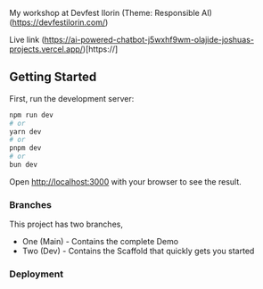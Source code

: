 My workshop at Devfest Ilorin (Theme: Responsible AI)(https://devfestilorin.com/)

Live link (https://ai-powered-chatbot-j5wxhf9wm-olajide-joshuas-projects.vercel.app/)[https://]

## Getting Started

First, run the development server:

```bash
npm run dev
# or
yarn dev
# or
pnpm dev
# or
bun dev
```

Open [http://localhost:3000](http://localhost:3000) with your browser to see the result.

### Branches

This project has two branches,

- One (Main) - Contains the complete Demo
- Two (Dev) - Contains the Scaffold that quickly gets you started

### Deployment
